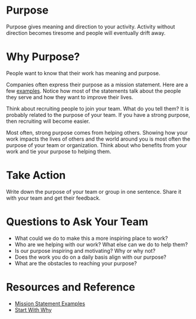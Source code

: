 # Purpose
Purpose gives meaning and direction to your activity.  Activity without direction becomes tiresome and people will eventually drift away.

# Why Purpose?
People want to know that their work has meaning and purpose.

Companies often express their purpose as a mission statement.  Here are a few [examples](https://alessiobresciani.com/foresight-strategy/51-mission-statement-examples-from-the-worlds-best-companies/).
Notice how most of the statements talk about the people they serve and how they want to improve their lives.

Think about recruiting people to join your team.  What do you tell them?  It is probably related to the purpose of your team.  If you have a strong purpose, then recruiting will become easier.

Most often, strong purpose comes from helping others.  Showing how your work impacts the lives of others and the world around you is most often the purpose of your team or organization.  Think about who benefits from your work and tie your purpose to helping them.

# Take Action
Write down the purpose of your team or group in one sentence.  Share it with your team and get their feedback.

# Questions to Ask Your Team
- What could we do to make this a more inspiring place to work?
- Who are we helping with our work?  What else can we do to help them?
- Is our purpose inspiring and motivating?  Why or why not?
- Does the work you do on a daily basis align with our purpose?
- What are the obstacles to reaching your purpose?

# Resources and Reference
- [Mission Statement Examples](https://alessiobresciani.com/foresight-strategy/51-mission-statement-examples-from-the-worlds-best-companies/)
- [Start With Why](https://simonsinek.com/product/start-with-why/)
